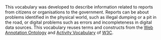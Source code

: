 This vocabulary was developed to describe information related to reports from citizens or organisations 
to the government. Reports can be about problems identified in the physical world, such as illegal dumping or a pit in the road, 
or digital problems such as errors and incompleteness in digital data sources. This vocabulary reuses terms and 
constructs from the [Web Annotation Ontology](https://www.w3.org/TR/annotation-vocab/) 
and [Activity Vocabulary](https://www.w3.org/TR/activitystreams-vocabulary/) of [W3C](https://www.w3.org/).